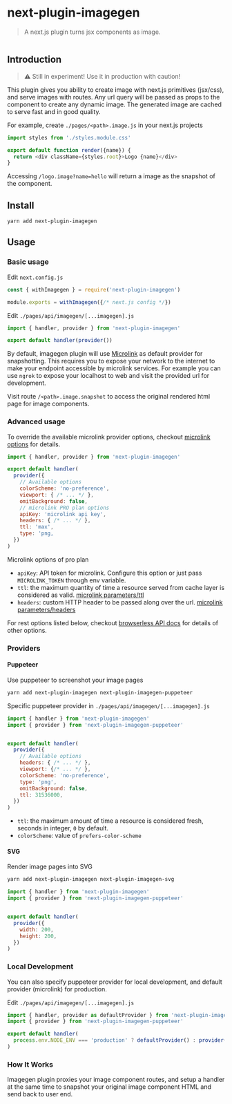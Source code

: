 # next-plugin-imagegen
> A next.js plugin turns jsx components as image.


<p algin="left">
  <a aria-label="NPM version" href="https://www.npmjs.com/package/next-plugin-imagegen">
    <img alt="" src="https://badgen.net/npm/v/next-plugin-imagegen">
  </a>
</p>


## Introduction

> ⚠️ Still in experiment! Use it in production with caution!

This plugin gives you ability to create image with next.js primitives (jsx/css), and serve images with routes. Any url query will be passed as props to the component to create any dynamic image. The generated image are cached to serve fast and in good quality.

For example, create `./pages/<path>.image.js` in your next.js projects
```js
import styles from './styles.module.css'

export default function render({name}) {
  return <div className={styles.root}>Logo {name}</div>
}
```

Accessing `/logo.image?name=hello` will return a image as the snapshot of the component.

## Install

```
yarn add next-plugin-imagegen
```

## Usage
### Basic usage

Edit `next.config.js`

```js
const { withImagegen } = require('next-plugin-imagegen')

module.exports = withImagegen({/* next.js config */})
```

Edit `./pages/api/imagegen/[...imagegen].js`

```js
import { handler, provider } from 'next-plugin-imagegen'

export default handler(provider())
```

By default, imagegen plugin will use [Microlink](https://microlink.io/) as default provider for snapshotting. This requires you to expose your network to the internet to make your endpoint accessible by microlink services. For example you can use `ngrok` to expose your localhost to web and visit the provided url for development.

Visit route `/<path>.image.snapshot` to access the original rendered html page for image components.

### Advanced usage

To override the available microlink provider options, checkout [microlink options](https://microlink.io/docs/api/getting-started/overview) for details.

```js
import { handler, provider } from 'next-plugin-imagegen'

export default handler(
  provider({
    // Available options
    colorScheme: 'no-preference',
    viewport: { /* ... */ },
    omitBackground: false,
    // microlink PRO plan options
    apiKey: 'microlink api key',
    headers: { /* ... */ },
    ttl: 'max',
    type: 'png,
  })
)
```

Microlink options of pro plan

* `apiKey`: API token for microlink. Configure this option or just pass `MICROLINK_TOKEN` through env variable.
* `ttl`: the maximum quantity of time a resource served from cache layer is considered as valid. [microlink parameters/ttl](https://microlink.io/docs/api/parameters/ttl)
* `headers`: custom HTTP header to be passed along over the url. [microlink parameters/headers](https://microlink.io/docs/api/parameters/headers)

For rest options listed below, checkout [browserless API docs](https://browserless.js.org/#/?id=screenshoturl-options) for details of other options.

### Providers

#### Puppeteer

Use puppeteer to screenshot your image pages

```sh
yarn add next-plugin-imagegen next-plugin-imagegen-puppeteer
```

Specific puppeteer provider in `./pages/api/imagegen/[...imagegen].js`

```js
import { handler } from 'next-plugin-imagegen'
import { provider } from 'next-plugin-imagegen-puppeteer'


export default handler(
  provider({
    // Available options
    headers: { /* ... */ },
    viewport: {/* ... */ },
    colorScheme: 'no-preference',
    type: 'png',
    omitBackground: false,
    ttl: 31536000,
  })
)
```

* `ttl`: the maximum amount of time a resource is considered fresh, seconds in integer, `0` by default.
* `colorScheme`: value of `prefers-color-scheme`

#### SVG

Render image pages into SVG

```sh
yarn add next-plugin-imagegen next-plugin-imagegen-svg
```

```js
import { handler } from 'next-plugin-imagegen'
import { provider } from 'next-plugin-imagegen-puppeteer'


export default handler(
  provider({
    width: 200,
    height: 200,
  })
)
```

### Local Development

You can also specify puppeteer provider for local development, and default provider (microlink) for production.

Edit `./pages/api/imagegen/[...imagegen].js`

```js
import { handler, provider as defaultProvider } from 'next-plugin-imagegen'
import { provider } from 'next-plugin-imagegen-puppeteer'

export default handler(
  process.env.NODE_ENV === 'production' ? defaultProvider() : provider()
)
```
### How It Works

Imagegen plugin proxies your image component routes, and setup a handler at the same time to snapshot your original image component HTML and send back to user end.

